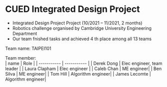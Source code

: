 # CUED Integrated Design Project

- Integrated Design Project Project (10/2021 – 11/2021, 2 months)
- Robotics challenge organised by Cambridge University Engineering Department
- Our team fnished tasks and achieved 4 th place among all 13 teams

Team name: TAIPEI101<br>

Team member:<br>
| name            | Role |
| -----------     | ----------- |
| Derek Dong      | Elec engineer, team leader |
| Laura Clapham   | Elec engineer |
| Caleb	Chan      | ME engineer|
| Ben Silva       | ME engineer|
| Tom	Hill        | Algorithm engineer|
| James	Lecomte   | Algorithm engineer|
